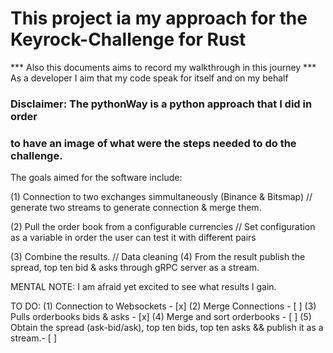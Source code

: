 # This project ia my approach for the Keyrock-Challenge for Rust
*** Also this documents aims to record my walkthrough in this journey
*** As a developer I aim that my code speak for itself and on my behalf

### Disclaimer: The pythonWay is a python approach that I did in order
### to have an image of what were the steps needed to do the challenge.

The goals aimed for the software include:

 (1) Connection to two exchanges simmultaneously (Binance & Bitsmap)
// generate two streams to generate connection & merge them.

 (2) Pull the order book from a configurable currencies
// Set configuration as a variable in order the user can test it with different pairs

 (3) Combine the results.
// Data cleaning
 (4) From the result publish the spread, top ten bid & asks through gRPC server as a stream.


MENTAL NOTE: I am afraid yet excited to see what results I gain.

TO DO:
(1) Connection to Websockets - [x]
(2) Merge Connections - [ ]
(3) Pulls orderbooks bids & asks - [x]
(4) Merge and sort orderbooks - [ ]
(5) Obtain the spread (ask-bid/ask), top ten bids, top ten asks && publish it as a stream.- [ ]
